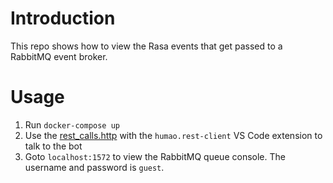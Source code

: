 # Introduction

This repo shows how to view the Rasa events that get passed to a RabbitMQ event broker.


# Usage
1. Run `docker-compose up`
2. Use the [rest_calls.http](./rest_calls.http) with the `humao.rest-client` VS Code extension to talk to the bot
3. Goto `localhost:1572` to view the RabbitMQ queue console. The username and password is `guest`.